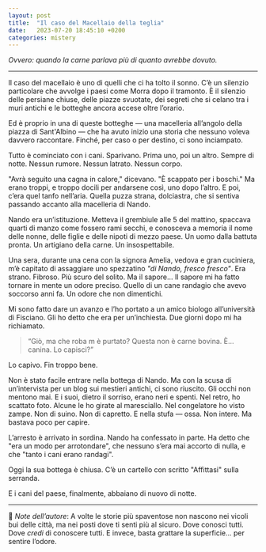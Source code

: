 ```yaml
---
layout: post
title:  "Il caso del Macellaio della teglia"
date:   2023-07-20 18:45:10 +0200
categories: mistery
---
```


*Ovvero: quando la carne parlava più di quanto avrebbe dovuto.*

---
Il caso del macellaio è uno di quelli che ci ha tolto il sonno.
C’è un silenzio particolare che avvolge i paesi come Morra dopo il tramonto. È il silenzio delle persiane chiuse, delle piazze svuotate, dei segreti che si celano tra i muri antichi e le botteghe ancora accese oltre l’orario.

Ed è proprio in una di queste botteghe — una macelleria all’angolo della piazza di Sant'Albino — che ha avuto inizio una storia che nessuno voleva davvero raccontare. Finché, per caso o per destino, ci sono inciampato.

Tutto è cominciato con i cani. Sparivano.
Prima uno, poi un altro. Sempre di notte. Nessun rumore. Nessun latrato. Nessun corpo.

"Avrà seguito una cagna in calore," dicevano. "È scappato per i boschi."
Ma erano troppi, e troppo docili per andarsene così, uno dopo l’altro.
E poi, c’era quel tanfo nell’aria. Quella puzza strana, dolciastra, che si sentiva passando accanto alla macelleria di Nando.

Nando era un’istituzione. Metteva il grembiule alle 5 del mattino, spaccava quarti di manzo come fossero rami secchi, e conosceva a memoria il nome delle nonne, delle figlie e delle nipoti di mezzo paese.
Un uomo dalla battuta pronta. Un artigiano della carne.
Un insospettabile.

Una sera, durante una cena con la signora Amelia, vedova e gran cuciniera, m’è capitato di assaggiare uno spezzatino *"di Nando, fresco fresco"*.
Era strano. Fibroso. Più scuro del solito. Ma il sapore...
Il sapore mi ha fatto tornare in mente un odore preciso. Quello di un cane randagio che avevo soccorso anni fa. Un odore che non dimentichi.

Mi sono fatto dare un avanzo e l’ho portato a un amico biologo all’università di Fisciano. Gli ho detto che era per un’inchiesta. Due giorni dopo mi ha richiamato.

> “Giò, ma che roba m è purtato? Questa non è carne bovina. È... canina. Lo capisci?”

Lo capivo. Fin troppo bene.

Non è stato facile entrare nella bottega di Nando. Ma con la scusa di un’intervista per un blog sui mestieri antichi, ci sono riuscito.
Gli occhi non mentono mai. E i suoi, dietro il sorriso, erano neri e spenti. Nel retro, ho scattato foto. Alcune le ho girate al maresciallo.
Nel congelatore ho visto zampe. Non di suino. Non di capretto.
E nella stufa — ossa. Non intere. Ma bastava poco per capire.

L’arresto è arrivato in sordina. Nando ha confessato in parte. Ha detto che "era un modo per arrotondare", che nessuno s’era mai accorto di nulla, e che "tanto i cani erano randagi".

Oggi la sua bottega è chiusa. C’è un cartello con scritto "Affittasi" sulla serranda.

E i cani del paese, finalmente, abbaiano di nuovo di notte.

---

📌 *Note dell’autore*:
A volte le storie più spaventose non nascono nei vicoli bui delle città, ma nei posti dove ti senti più al sicuro. Dove conosci tutti. Dove *credi* di conoscere tutti.
E invece, basta grattare la superficie... per sentire l’odore.